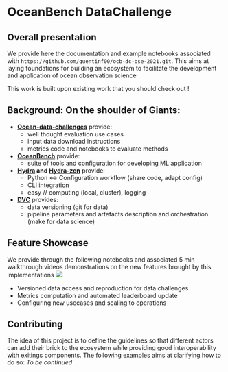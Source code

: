 # OceanBench DataChallenge


## Overall presentation

We provide here the documentation and example notebooks associated with  `https://github.com/quentinf00/ocb-dc-ose-2021.git`.
This aims at laying foundations for building an ecosystem to facilitate the development and application of ocean observation science

This work is built upon existing work that you should check out !

## Background: On the shoulder of Giants:
- **[Ocean-data-challenges](https://ocean-data-challenges.github.io/)** provide:
    - well thought evaluation use cases
    - input data download instructions
    - metrics code and notebooks to evaluate methods
-  **[OceanBench](https://jejjohnson.github.io/oceanbench/content/overview.html)** provide:
    -  suite of tools  and configuration for developing ML application
-  **[Hydra](https://hydra.cc/docs/intro/) and [Hydra-zen](https://mit-ll-responsible-ai.github.io/hydra-zen/)** provide:
    -  Python <-> Configuration workflow (share code, adapt config) 
    -  CLI integration
    -  easy // computing (local, cluster), logging 
-  **[DVC](https://dvc.org/doc/use-cases)** provides:
    -  data versioning (git for data)
    -  pipeline parameters and artefacts description and orchestration (make for data science)

## Feature Showcase
We provide through the following notebooks and associated 5 min walkthrough videos demonstrations on the new features brought by this implementations
![](contrib_doc.png)
- Versioned data access and reproduction for data challenges
- Metrics computation and automated leaderboard update
- Configuring new usecases and scaling to operations

## Contributing
The idea of this project is to define the guidelines so that different actors can add their brick to the ecosystem while providing good interoperability with exitings components.
The following examples aims at clarifying how to do so:
_To be continued_


```{tableofcontents}
```
